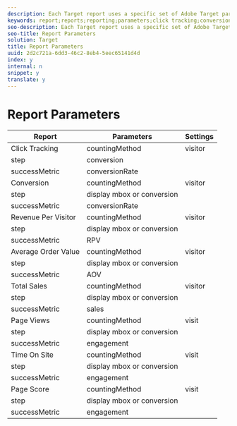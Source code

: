 ```yaml
---
description: Each Target report uses a specific set of Adobe Target parameters.
keywords: report;reports;reporting;parameters;click tracking;conversion;revenue per visitor;rpv;average order value;total sales;page views;time on site;page score
seo-description: Each Target report uses a specific set of Adobe Target parameters.
seo-title: Report Parameters
solution: Target
title: Report Parameters
uuid: 2d2c721a-6dd3-46c2-8eb4-5eec65141d4d
index: y
internal: n
snippet: y
translate: y
---
```


# Report Parameters



<table id="table_A4B62BC4FB464AFFA6485D91D708EC8C"> 
 <thead> 
  <tr> 
   <th colname="col1" class="entry"> Report </th> 
   <th colname="col2" class="entry"> Parameters </th> 
   <th colname="col3" class="entry"> Settings </th> 
  </tr> 
 </thead>
 <tbody> 
  <tr> 
   <td colname="col1" morerows="2"> Click Tracking </td> 
   <td colname="col2"> <span class="parmname"> countingMethod</span> </td> 
   <td colname="col3"> <span class="codeph"> visitor</span> </td> 
  </tr> 
  <tr> 
   <td colname="col2"> <span class="parmname"> step</span> </td> 
   <td colname="col3"> <span class="codeph"> conversion</span> </td> 
  </tr> 
  <tr> 
   <td colname="col2"> <span class="parmname"> successMetric</span> </td> 
   <td colname="col3"> <span class="codeph"> conversionRate</span> </td> 
  </tr> 
  <tr> 
   <td colname="col1" morerows="2"> Conversion </td> 
   <td colname="col2"> <span class="parmname"> countingMethod</span> </td> 
   <td colname="col3"> <span class="codeph"> visitor</span> </td> 
  </tr> 
  <tr> 
   <td colname="col2"> <span class="parmname"> step</span> </td> 
   <td colname="col3"> <span class="codeph"> display mbox</span> or <span class="codeph"> conversion</span> </td> 
  </tr> 
  <tr> 
   <td colname="col2"> <span class="parmname"> successMetric</span> </td> 
   <td colname="col3"> <span class="codeph"> conversionRate</span> </td> 
  </tr> 
  <tr> 
   <td colname="col1" morerows="2"> Revenue Per Visitor </td> 
   <td colname="col2"> <span class="parmname"> countingMethod</span> </td> 
   <td colname="col3"> <span class="codeph"> visitor</span> </td> 
  </tr> 
  <tr> 
   <td colname="col2"> <span class="parmname"> step</span> </td> 
   <td colname="col3"> <span class="codeph"> display mbox</span> or <span class="codeph"> conversion</span> </td> 
  </tr> 
  <tr> 
   <td colname="col2"> <span class="parmname"> successMetric</span> </td> 
   <td colname="col3"> <span class="codeph"> RPV</span> </td> 
  </tr> 
  <tr> 
   <td colname="col1" morerows="2"> Average Order Value </td> 
   <td colname="col2"> <span class="parmname"> countingMethod</span> </td> 
   <td colname="col3"> <span class="codeph"> visitor</span> </td> 
  </tr> 
  <tr> 
   <td colname="col2"> <span class="parmname"> step</span> </td> 
   <td colname="col3"> <span class="codeph"> display mbox</span> or <span class="codeph"> conversion</span> </td> 
  </tr> 
  <tr> 
   <td colname="col2"> <span class="parmname"> successMetric</span> </td> 
   <td colname="col3"> <span class="codeph"> AOV</span> </td> 
  </tr> 
  <tr> 
   <td colname="col1" morerows="2"> Total Sales </td> 
   <td colname="col2"> <span class="parmname"> countingMethod</span> </td> 
   <td colname="col3"> <span class="codeph"> visitor</span> </td> 
  </tr> 
  <tr> 
   <td colname="col2"> <span class="parmname"> step</span> </td> 
   <td colname="col3"> <span class="codeph"> display mbox</span> or <span class="codeph"> conversion</span> </td> 
  </tr> 
  <tr> 
   <td colname="col2"> <span class="parmname"> successMetric</span> </td> 
   <td colname="col3"> <span class="codeph"> sales</span> </td> 
  </tr> 
  <tr> 
   <td colname="col1" morerows="2"> Page Views </td> 
   <td colname="col2"> <span class="parmname"> countingMethod</span> </td> 
   <td colname="col3"> <span class="codeph"> visit</span> </td> 
  </tr> 
  <tr> 
   <td colname="col2"> <span class="parmname"> step</span> </td> 
   <td colname="col3"> <span class="codeph"> display mbox</span> or <span class="codeph"> conversion</span> </td> 
  </tr> 
  <tr> 
   <td colname="col2"> <span class="parmname"> successMetric</span> </td> 
   <td colname="col3"> <span class="codeph"> engagement</span> </td> 
  </tr> 
  <tr> 
   <td colname="col1" morerows="2"> Time On Site </td> 
   <td colname="col2"> <span class="parmname"> countingMethod</span> </td> 
   <td colname="col3"> <span class="codeph"> visit</span> </td> 
  </tr> 
  <tr> 
   <td colname="col2"> <span class="parmname"> step</span> </td> 
   <td colname="col3"> <span class="codeph"> display mbox</span> or <span class="codeph"> conversion</span> </td> 
  </tr> 
  <tr> 
   <td colname="col2"> <span class="parmname"> successMetric</span> </td> 
   <td colname="col3"> <span class="codeph"> engagement</span> </td> 
  </tr> 
  <tr> 
   <td colname="col1" morerows="2"> Page Score </td> 
   <td colname="col2"> <span class="parmname"> countingMethod</span> </td> 
   <td colname="col3"> <span class="codeph"> visit</span> </td> 
  </tr> 
  <tr> 
   <td colname="col2"> <span class="parmname"> step</span> </td> 
   <td colname="col3"> <span class="codeph"> display mbox</span> or <span class="codeph"> conversion</span> </td> 
  </tr> 
  <tr> 
   <td colname="col2"> <span class="parmname"> successMetric</span> </td> 
   <td colname="col3"> <span class="codeph"> engagement</span> </td> 
  </tr> 
 </tbody> 
</table>

